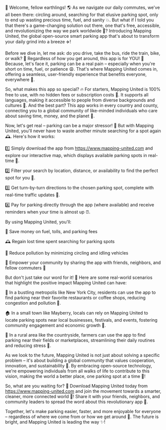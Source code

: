 🚀 Welcome, fellow earthlings! 🌎 As we navigate our daily commutes, we've all been there: circling around, searching for that elusive parking spot, only to end up wasting precious time, fuel, and sanity 💥. But what if I told you that there's a game-changing solution out there, one that's free, accessible, and revolutionizing the way we park worldwide 🌟? Introducing Mapping United, the global open-source smart parking app that's about to transform your daily grind into a breeze ✈️!

Before we dive in, let me ask: do you drive, take the bus, ride the train, bike, or walk? 💪 Regardless of how you get around, this app is for YOU! 🎉 Because, let's face it, parking can be a real pain – especially when you're short on time, fuel, or patience 😩. That's where Mapping United comes in, offering a seamless, user-friendly experience that benefits everyone, everywhere 🌈.

So, what makes this app so special? 🔥 For starters, Mapping United is 100% free to use, with no hidden fees or subscription costs 💸. It supports all languages, making it accessible to people from diverse backgrounds and cultures 🎊. And the best part? This app works in every country and county, connecting you to a global community of like-minded individuals who care about saving time, money, and the planet 🌟.

Now, let's get real – parking can be a major stressor! 😬 But with Mapping United, you'll never have to waste another minute searching for a spot again 🕰️. Here's how it works:

1️⃣ Simply download the app from https://www.mapping-united.com and explore our interactive map, which displays available parking spots in real-time 🔭.

2️⃣ Filter your search by location, distance, or availability to find the perfect spot for you 📍.

3️⃣ Get turn-by-turn directions to the chosen parking spot, complete with real-time traffic updates 🚗.

4️⃣ Pay for parking directly through the app (where available) and receive reminders when your time is almost up ⏰.

By using Mapping United, you'll:

💸 Save money on fuel, tolls, and parking fees

🕰️ Regain lost time spent searching for parking spots

🌿 Reduce pollution by minimizing circling and idling vehicles

👥 Empower your community by sharing the app with friends, neighbors, and fellow commuters 🤝

But don't just take our word for it! 💬 Here are some real-world scenarios that highlight the positive impact Mapping United can have:

🌆 In a bustling metropolis like New York City, residents can use the app to find parking near their favorite restaurants or coffee shops, reducing congestion and pollution 🚫.

🏠 In a small town like Mayberry, locals can rely on Mapping United to locate parking spots near local businesses, festivals, and events, fostering community engagement and economic growth 💸.

🌳 In a rural area like the countryside, farmers can use the app to find parking near their fields or marketplaces, streamlining their daily routines and reducing stress 🌼.

As we look to the future, Mapping United is not just about solving a specific problem – it's about building a global community that values cooperation, innovation, and sustainability 🌈. By embracing open-source technology, we're empowering individuals from all walks of life to contribute to this vision, making the world a better place, one parking spot at a time 🚀!

So, what are you waiting for? 🤔 Download Mapping United today from https://www.mapping-united.com and join the movement towards a smarter, cleaner, more connected world 🌟! Share it with your friends, neighbors, and community leaders to spread the word about this revolutionary app 📢.

Together, let's make parking easier, faster, and more enjoyable for everyone – regardless of where we come from or how we get around 💖. The future is bright, and Mapping United is leading the way ✨!